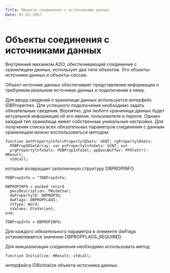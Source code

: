 ```yaml
---
Title: Объекты соединения с источниками данных
Date: 01.01.2007
---
```



Объекты соединения с источниками данных
=======================================

Внутренний механизм ADO, обеспечивающий соединение с хранилищем данных,
использует два типа объектов. Это объекты-источники данных и
объекты-сессии.

Объект-источник данных обеспечивает представление информации о требуемом
реальном источнике данных и подключение к нему.

Для ввода сведений о хранилище данных используется интерфейс
iDBProperties. Для успешного подключения необходимо задать обязательные
сведения. Вероятно, для любого хранилища данных будет актуальной
информация об его имени, пользователе и пароле. Однако каждый тип
хранилища имеет собственные уникальные настройки. Для получения списка
всех обязательных параметров соединения с данным хранилищем можно
воспользоваться методом

    function GetPropertylnfo(cPropertylDSets: UINT; rgPropertylDSets:
      PDBPropIDSetArray; var pcPropertylnfoSets: UINT; out
      prgPropertylnfoSets: PDBPropInfoSet; ppDescBuffer: PPOleStr): HResult;
      stdcall;

который возвращает заполненную структуру DBPROPINFO.

    PDBPropInfo = ^TDBPropInfo;

    DBPROPINFO = packed record
      pwszDescription: PWideChar;
      dwPropertylD: DBPROPID;
      dwFlags: DBPROPFLAGS;
      vtType: Word;
      vValues: OleVariant;
    end; 

    TDBPropInfo = DBPROPINFO;

Для каждого обязательного параметра в элементе dwFlags устанавливается
значение DBPROPFLAGS\_REQUIRED.

Для инициализации соединения необходимо использовать метод

    function Initialize: HResult; stdcall;

интерфейса iDBinitiaiize объекта-источника данных.
